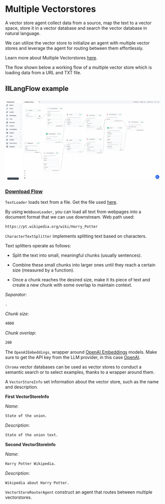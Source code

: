 # Multiple Vectorstores

A vector store agent collect data from a source, map the text to a vector space, store it in a vector database and search the vector database in natural language.

<!-- A vector store is a specialized database designed for the efficient storage of documents and their embeddings. It enables the retrieval of the most relevant documents for a given query by comparing the similarity of their embeddings to the query's embedding. -->

We can utilize the vector store to initialize an agent with multiple vector stores and leverage the agent for routing between them effortlessly.

Learn more about Multiple Vectorstores [here](https://python.langchain.com/en/latest/modules/agents/toolkits/examples/vectorstore.html?highlight=Multiple%20Vector%20Stores#multiple-vectorstores).

The flow shown below a working flow of a multiple vector store which is loading data from a URL and TXT file.

## ⛓️LangFlow example

![Multiple Vectorstores](img/multiple-vectorstores.png)

 ### <a target="\_blank" href="json_files/Multiple_Vector_Stores.json" download>Download Flow</a>

`TextLoader` loads text from a file. Get the file used [here](https://github.com/hwchase17/chat-your-data/blob/master/state_of_the_union.txt).

By using `WebBaseLoader`, you can load all text from webpages into a document format that we can use downstream. Web path used:

```txt
https://pt.wikipedia.org/wiki/Harry_Potter
```

`CharacterTextSplitter` implements splitting text based on characters.

Text splitters operate as follows:

- Split the text into small, meaningful chunks (usually sentences).

- Combine these small chunks into larger ones until they reach a certain size (measured by a function).

- Once a chunk reaches the desired size, make it its piece of text and create a new chunk with some overlap to maintain context.

*Separator*:

```txt
.
```

*Chunk size*:

```txt
4000
```

*Chunk overlap*:

```txt
200
```

The `OpenAIEmbeddings`, wrapper around [OpenAI Embeddings](https://platform.openai.com/docs/guides/embeddings/what-are-embeddings) models. Make sure to get the API key from the LLM provider, in this case [OpenAI](https://platform.openai.com/).

`Chroma` vector databases can be used as vector stores to conduct a semantic search or to select examples, thanks to a wrapper around them.

A `VectorStoreInfo` set information about the vector store, such as the name and description.

**First VectorStoreInfo**

*Name*:

```txt
State of the union.
```

*Description*:

```txt
State of the union text.
```

**Second VectorStoreInfo**

*Name*:

```txt
Harry Potter Wikipedia.
```

*Description*:

```txt
Wikipedia about Harry Potter.
```

`VectorStoreRouterAgent` construct an agent that routes between multiple vectorstores.
